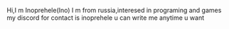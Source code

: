 Hi,I m Inoprehele(Ino)
I m from russia,interesed in programing and games
my discord for contact is inoprehele
u can write me anytime u want

<!---
Inoprehele/Inoprehele is a ✨ special ✨ repository because its `README.md` (this file) appears on your GitHub profile.
You can click the Preview link to take a look at your changes.
--->
